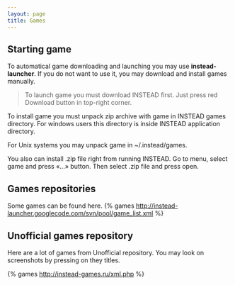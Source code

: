 ```yaml
---
layout: page
title: Games
---
```

## Starting game

To automatical game downloading and launching you may use **instead-launcher**.
If you do not want to use it, you may download and install games manually.

> To launch game you must download INSTEAD first. Just press red Download button 
> in top-right corner.

To install game you must unpack zip archive with game in INSTEAD games directory.
For windows users this directory is inside INSTEAD application directory.

For Unix systems you may unpack game in ~/.instead/games.


You also can install .zip file right from running INSTEAD. Go to menu, select game
and press «…» button. Then select .zip file and press open.

## Games repositories

Some games can be found here.
{% games http://instead-launcher.googlecode.com/svn/pool/game_list.xml %}

## Unofficial games repository

Here are a lot of games from Unofficial repository. You may look on screenshots by
pressing on they titles.

{% games http://instead-games.ru/xml.php %}

